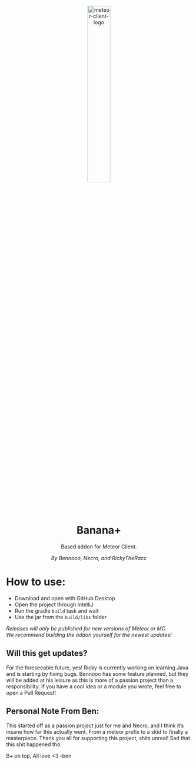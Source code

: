 <p align="center">
<img src="https://raw.githubusercontent.com/Bennooo/banana-for-everyone/main/src/main/resources/assets/textures/logo.png" alt="meteor-client-logo" width="35%"/>
</p>

<h1 align="center">Banana+</h1>

<p align="center">Based addon for Meteor Client.</p>
<p align="center"><i>By Bennooo, Necro, and RickyTheRacc</i></p>

# How to use:
- Download and open with GitHub Desktop
- Open the project through IntelliJ
- Run the gradle `build` task and wait
- Use the jar from the `build/libs` folder

*Releases will only be published for new versions of Meteor or MC.*<br>
*We recommend building the addon yourself for the newest updates!*

## Will this get updates?
For the foreseeable future, yes! Ricky is currently working on learning Java and is starting by fixing bugs. Bennooo has some feature planned, but they will be added at his leisure as this is more of a passion project than a responsibility. If you have a cool idea or a module you wrote, feel free to open a Pull Request!

## Personal Note From Ben: 
This started off as a passion project just for me and Necro, and I think it’s insane how far this actually went. From a meteor prefix to a skid to finally a masterpiece. Thank you all for supporting this project, shits unreal! Sad that this shit happened tho.

B+ on top, All love <3  -ben

